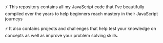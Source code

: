 ⚡ This repository contains all my JavaScript code that I've beautifully compiled over the years to help beginners reach mastery in their JavaScript journeys

⚡ It also contains projects and challenges that help test your knowledge on concepts as well as improve your problem solving skills.
